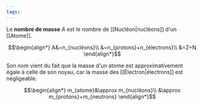 ```yaml
---
tags:
---
```

Le **nombre de masse** $A$ est le nombre de [[Nucléon|nucléons]] d'un [[Atome]]. 

$$\begin{align*}
A&=n_{nucléons}\\
&=n_{protons}+n_{électrons}\\
&=Z+N
\end{align*}$$

Son nom vient du fait que la masse d'un atome est approximativement égale à celle de son noyau, car la masse des [[Électron|électrons]] est négligeable.

$$\begin{align*}
m_{atome}&\approx m_{nucléons}\\
&\approx m_{protons}+m_{neutrons}
\end{align*}$$